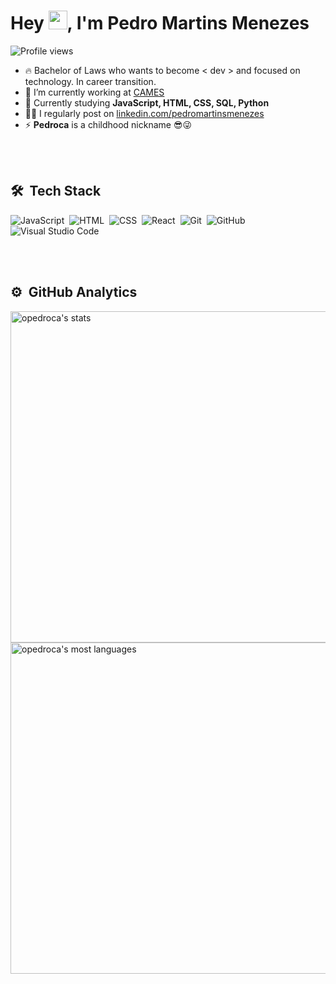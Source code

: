 <h1 align="left">Hey <img src="https://raw.githubusercontent.com/kaueMarques/kaueMarques/master/hi.gif" width="30px">, I'm Pedro Martins Menezes</h1>
<p align="left"> <img src="https://komarev.com/ghpvc/?username=opedroca&color=yellow" alt="Profile views" /> </p>

- 🔥 Bachelor of Laws who wants to become < dev > and focused on technology. In career transition.
- 🔭 I’m currently working at [CAMES](https://camesbrasil.com.br/)
- 💬 Currently studying **JavaScript, HTML, CSS, SQL, Python**
- 👨‍💻 I regularly post on [linkedin.com/pedromartinsmenezes](https://www.linkedin.com/in/pedromartinsmenezes/)
- ⚡ **Pedroca** is a childhood nickname 😎😜

<br><br>

## 🛠 &nbsp;Tech Stack

![JavaScript](https://img.shields.io/badge/-JavaScript-05122A?style=flat&logo=javascript)&nbsp;
![HTML](https://img.shields.io/badge/-HTML-05122A?style=flat&logo=HTML5)&nbsp;
![CSS](https://img.shields.io/badge/-CSS-05122A?style=flat&logo=CSS3&logoColor=1572B6)&nbsp;
![React](https://img.shields.io/badge/-React-05122A?style=flat&logo=react)&nbsp;
![Git](https://img.shields.io/badge/-Git-05122A?style=flat&logo=git)&nbsp;
![GitHub](https://img.shields.io/badge/-GitHub-05122A?style=flat&logo=github)&nbsp;
![Visual Studio Code](https://img.shields.io/badge/-Visual%20Studio%20Code-05122A?style=flat&logo=visual-studio-code&logoColor=007ACC)&nbsp;


<br><br>

## ⚙️ &nbsp;GitHub Analytics

<p align="left">
<img width="530em" src="https://github-readme-stats.vercel.app/api?username=opedroca&show_icons=true&theme=vision-friendly-dark" alt="opedroca's stats"/>
<img width="530em" src="https://github-readme-stats.vercel.app/api/top-langs/?username=opedroca&layout=compact&theme=vision-friendly-dark" alt="opedroca's most languages"/>
</p>

<br><br>


